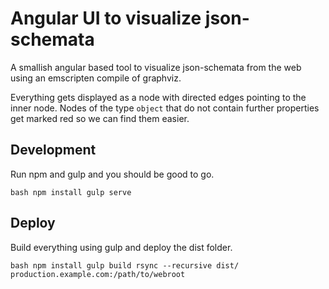 # Angular UI to visualize json-schemata

A smallish angular based tool to visualize json-schemata from the web using an emscripten compile of graphviz.

Everything gets displayed as a node with directed edges pointing to the inner node. Nodes of the type `object` that do not contain further properties get marked red so we can find them easier.

## Development

Run npm and gulp and you should be good to go.

``bash
npm install
gulp serve
``

## Deploy

Build everything using gulp and deploy the dist folder.

``bash
npm install
gulp build
rsync --recursive dist/ production.example.com:/path/to/webroot
``

